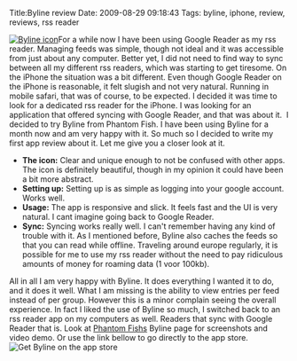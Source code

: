 Title:Byline review
Date: 2009-08-29 09:18:43
Tags: byline, iphone, review, reviews, rss reader

[![Byline icon](/bylineicon.png)](http://www.phantomfish.com/byline.html)For a while now I have been
using Google Reader as my rss reader. Managing feeds was simple, though not
ideal and it was accessible from just about any computer. Better yet, I did
not need to find way to sync between all my different rss readers, which was
starting to get tiresome. On the iPhone the situation was a bit different.
Even though Google Reader on the iPhone is reasonable, it felt slugish and not
very natural. Running in mobile safari, that was of course, to be expected. I
decided it was time to look for a dedicated rss reader for the iPhone. I was
looking for an application that offered syncing with Google Reader, and that
was about it.  I decided to try Byline from Phantom Fish. I have been using
Byline for a month now and am very happy with it. So much so I decided to
write my first app review about it. Let me give you a closer look at it.

  * **The icon:** Clear and unique enough to not be confused with other apps. The icon is definitely beautiful, though in my opinion it could have been a bit more abstract.
  * **Setting up:** Setting up is as simple as logging into your google account. Works well.
  * **Usage:** The app is responsive and slick. It feels fast and the UI is very natural. I cant imagine going back to Google Reader.
  * **Sync:** Syncing works really well. I can't remember having any kind of trouble with it.
As I mentioned before, Byline also caches the feeds so that you can read while
offline. Traveling around europe regularly, it is possible for me to use my
rss reader without the need to pay ridiculous amounts of money for roaming
data (1 voor 100kb).

All in all I am very happy with Byline. It does everything I wanted it to do,
and it does it well. What I am missing is the ability to view entries per feed
instead of per group. However this is a minor complain seeing the overall
experience. In fact I liked the use of Byline so much, I switched back to an
rss reader app on my computers as well. Readers that sync with Google Reader
that is. Look at [Phantom Fishs](http://www.phantomfish.com/byline.html)
Byline page for screenshots and video demo. Or use the link bellow to go
directly to the app store. ![Get Byline on the app
store](/appstore.png)

